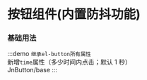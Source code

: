 <!--
 * @Author: yangyu 1431330771@qq.com
 * @Date: 2023-09-20 15:33:44
 * @LastEditors: yangyu 1431330771@qq.com
 * @LastEditTime: 2023-09-20 15:33:57
 * @FilePath: \jnf-ui-master\docs\components\JnButton\base.md
 * @Description: 这是默认设置,请设置`customMade`, 打开koroFileHeader查看配置 进行设置: https://github.com/OBKoro1/koro1FileHeader/wiki/%E9%85%8D%E7%BD%AE
-->
# 按钮组件(内置防抖功能)

### 基础用法

:::demo `继承el-button所有属性` <br/>新增`time`属性（多少时间内点击；默认 1 秒）<br/>
JnButton/base
:::
